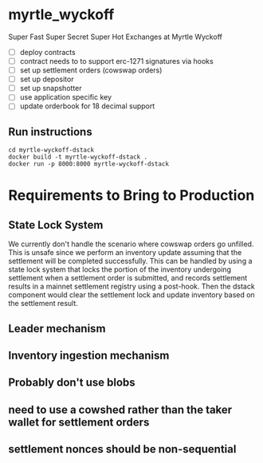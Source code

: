 # myrtle_wyckoff

Super Fast Super Secret Super Hot Exchanges at Myrtle Wyckoff

- [ ] deploy contracts
- [ ] contract needs to to support erc-1271 signatures via hooks
- [ ] set up settlement orders (cowswap orders)
- [ ] set up depositor
- [ ] set up snapshotter
- [ ] use application specific key
- [ ] update orderbook for 18 decimal support

## Run instructions

```shell
cd myrtle-wyckoff-dstack
docker build -t myrtle-wyckoff-dstack .
docker run -p 8000:8000 myrtle-wyckoff-dstack
```

# Requirements to Bring to Production

## State Lock System

We currently don't handle the scenario where cowswap orders go unfilled. This is unsafe since we perform an inventory update assuming that the settlement will be completed successfully. This can be handled by using a state lock system that locks the portion of the inventory undergoing settlement when a settlement order is submitted, and records settlement results in a mainnet settlement registry using a post-hook. Then the dstack component would clear the settlement lock and update inventory based on the settlement result.

## Leader mechanism

## Inventory ingestion mechanism

## Probably don't use blobs

## need to use a cowshed rather than the taker wallet for settlement orders

## settlement nonces should be non-sequential
